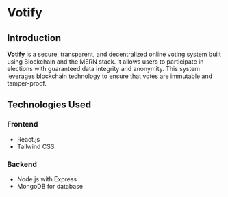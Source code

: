 # Votify

## **Introduction**
**Votify** is a secure, transparent, and decentralized online voting system built using Blockchain and the MERN stack. It allows users to participate in elections with guaranteed data integrity and anonymity. This system leverages blockchain technology to ensure that votes are immutable and tamper-proof.


## **Technologies Used**
### **Frontend**
- React.js
- Tailwind CSS

### **Backend**
- Node.js with Express
- MongoDB for database